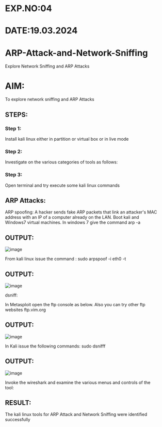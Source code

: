 # EXP.NO:04
# DATE:19.03.2024

# ARP-Attack-and-Network-Sniffing
Explore Network Sniffing and ARP Attacks

# AIM:

To explore network sniffing and ARP Attacks

## STEPS:

### Step 1:

Install kali linux either in partition or virtual box or in live mode

### Step 2:

Investigate on the various categories of tools as follows:


### Step 3:
Open terminal and try execute some kali linux commands

## ARP Attacks:  
ARP spoofing: A hacker sends fake ARP packets that link an attacker's MAC address with an IP of a computer already on the LAN. 
Boot kali and Windows7 virtual machines.
In windows 7 give the command arp -a
## OUTPUT:

![image](https://github.com/Lakshmipriya2005/ARP-Attack-and-Network-Sniffing/assets/115525361/14212209-b51a-47ee-9ab3-e05009bb10c5)



From kali linux issue the command :
sudo arpspoof -i eth0 -t <target system> <gateway>
## OUTPUT:

![image](https://github.com/Lakshmipriya2005/ARP-Attack-and-Network-Sniffing/assets/115525361/a3ef8488-052e-45f4-b0d0-1abece0d9374)



 dsniff:






In Metasploit open the ftp console as below. Also you can try other ftp websites ftp.vim.org
## OUTPUT:

![image](https://github.com/Lakshmipriya2005/ARP-Attack-and-Network-Sniffing/assets/115525361/2c3be7e8-6f7b-4989-8b31-fdb1ca13cb91)




In Kali issue the following commands:
sudo dsnifff
## OUTPUT:

![image](https://github.com/Lakshmipriya2005/ARP-Attack-and-Network-Sniffing/assets/115525361/f8586211-838c-44d2-8f5c-b5847dd508d7)




Invoke the wireshark and examine the various menus  and controls of the tool:


## RESULT:
The kali linux tools for ARP Attack and Network Sniffing were identified successfully
